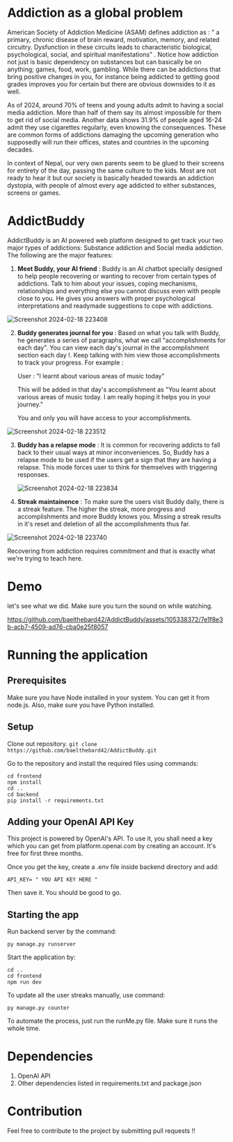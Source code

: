 # Addiction as a global problem

American Society of Addiction Medicine (ASAM) defines addiction as : " a primary, chronic disease of brain reward, motivation, memory, and related circuitry. Dysfunction in these circuits leads to characteristic biological, psychological, social, and spiritual manifestations"
. Notice how addiction not just is basic dependency on substances but can basically be on anything; games, food, work, gambling. While there can be addictions that bring positive changes in you, for instance
being addicted to getting good grades improves you for certain but there are obvious downsides to it as well.

As of 2024, around 70% of teens and young adults admit to having a social media addiction. More than half of them say its almost impossible for them to get rid of social media. Another data shows 31.9% of people aged 16-24
admit they use cigarettes regularly, even knowing the consequences. These are common forms of addictions damaging the upcoming generation who supposedly will run their offices, states and countries in the upcoming decades.

In context of Nepal, our very own parents seem to be glued to their screens for entirety of the day, passing the same culture to the kids. Most are not ready to hear it but our society is basically headed towards an addiction dystopia,
with people of almost every age addicted to either substances, screens or games.


# AddictBuddy

AddictBuddy is an AI powered web platform designed to get track your two major types of addictions: Substance addiction and Social media addiction. The following are the major features:

1. **Meet Buddy, your AI friend** : Buddy is an AI chatbot specially designed to help people recovering or wanting to recover from certain types of addictions. Talk to him about your issues, coping mechanisms,
   relationships and everything else you cannot discuss even with people close to you. He gives you answers with proper psychological interpretations and readymade suggestions to cope with addictions.
   
![Screenshot 2024-02-18 223408](https://github.com/baelthebard42/AddictBuddy/assets/105338372/9cedba25-48ad-4615-a082-0ef74b973a81)


2. **Buddy generates journal for you** : Based on what you talk with Buddy, he generates a series of paragraphs, what we call "accomplishments for each day". You can view each day's journal in the accomplishment section each day !. Keep talking
   with him view those accomplishments to track your progress. For example :

   User : "I learnt about various areas of music today"

   This will be added in that day's accomplishment as "You learnt about various areas of music today. I am really hoping it helps you in your journey."

    You and only you will have access to your accomplishments.
   
![Screenshot 2024-02-18 223512](https://github.com/baelthebard42/AddictBuddy/assets/105338372/407efb1b-42c3-4d24-b70b-88a7e78c3c97)


3. **Buddy has a relapse mode** : It is common for recovering addicts to fall back to their usual ways at minor inconveniences. So, Buddy has a relapse mode to be used if the users get a sign that they are having a relapse. This mode forces user to think for themselves with triggering responses.

   ![Screenshot 2024-02-18 223834](https://github.com/baelthebard42/AddictBuddy/assets/105338372/ec8c7963-5ad2-498a-9821-90174bbb6ea5)



4. **Streak maintainence** : To make sure the users visit Buddy daily, there is a streak feature. The higher the streak, more progress and accomplishments and more Buddy knows you. Missing a streak results in it's
   reset and deletion of all the accomplishments thus far.

   
  ![Screenshot 2024-02-18 223740](https://github.com/baelthebard42/AddictBuddy/assets/105338372/37423702-9763-471f-8291-4a7391e84f9e)


Recovering from addiction requires commitment and that is exactly what we're trying to teach here.




# Demo

let's see what we did. Make sure you turn the sound on while watching. 


https://github.com/baelthebard42/AddictBuddy/assets/105338372/7e1f8e3b-acb7-4509-ad76-cba0e25f8057






# Running the application

## Prerequisites

Make sure you have Node installed in your system. You can get it from node.js. Also, make sure you have Python installed. 

## Setup


 Clone out repository.
`git clone https://github.com/baelthebard42/AddictBuddy.git`

Go to the repository and install the required files using commands:




```
cd frontend
npm install
cd ..
cd backend
pip install -r requirements.txt
```

## Adding your OpenAI API Key

This project is powered by OpenAI's API. To use it, you shall need a key which you can get from platform.openai.com by creating an account. It's free for first three months.

Once you get the key, create a .env file inside backend directory and add:

`API_KEY= " YOU API KEY HERE "`

Then save it. You should be good to go.

## Starting the app
Run backend server by the command:

```
py manage.py runserver
```

Start the application by:

```
cd ..
cd frontend
npm run dev
```

To update all the user streaks manually, use command:

`py manage.py counter`

To automate the process, just run the runMe.py file. Make sure it runs the whole time.

# Dependencies

1. OpenAI API
2. Other dependencies listed in requirements.txt and package.json

# Contribution

Feel free to contribute to the project by submitting pull requests !!


